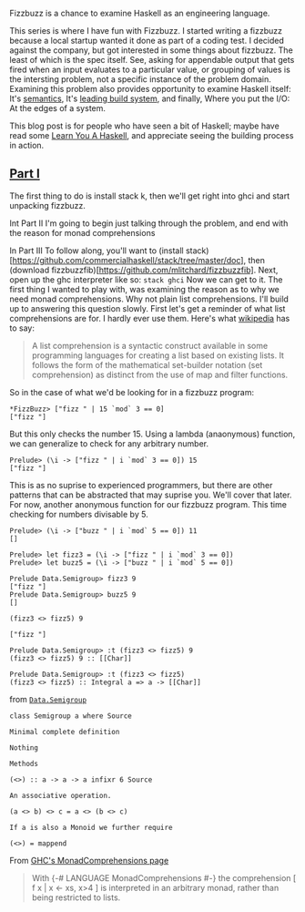 Fizzbuzz is a chance to examine Haskell as an engineering language.

This series is where I have fun with Fizzbuzz. I started writing a fizzbuzz
because a local startup wanted it done as part of a coding test. I decided
against the company, but got interested in some things about fizzbuzz. The
least of which is the spec itself. See, asking for appendable output that gets
fired when an input evaluates to a particular value, or grouping of values
is the intersting problem, not a specific instance of the problem domain.
Examining this problem also provides opportunity to examine Haskell itself:
It's [semantics](https://en.wikibooks.org/wiki/Haskell/Denotational_semantics),
It's [leading build system](https://github.com/commercialhaskell/stack/blob/master/doc/README.md), and finally,
Where you put the I/O: At the edges of a system.

This blog post is for people who have seen a bit of Haskell; maybe have read
some [Learn You A Haskell](http://learnyouahaskell.com/), and appreciate 
seeing the building process in action. 


## [Part I](/fiz_1)
 The first thing to do is install stack
k, then we'll get right into ghci and start unpacking
fizzbuzz.

Int Part II
I'm going to begin just talking through the problem, and end with the reason for monad comprehensions

In Part III 
To follow along, you'll want to (install stack)[https://github.com/commercialhaskell/stack/tree/master/doc], then (download fizzbuzzfib)[https://github.com/mlitchard/fizzbuzzfib].
Next, open up the ghc interpreter like so:
`stack ghci`
Now we can get to it. The first thing I wanted to play with, was examining the
reason as to why we need monad comprehensions. Why not plain list
comprehensions. I'll build up to answering this question slowly. First
let's get a reminder of what list comprehensions are for. I hardly ever
use them. Here's what [wikipedia](https://en.wikipedia.org/wiki/List_comprehension) has to say:

> A list comprehension is a syntactic construct available in some programming
> languages for creating a list based on existing lists. It follows the form of
> the mathematical set-builder notation (set comprehension) as distinct from the
> use of map and filter functions.

So in the case of what we'd be looking for in a fizzbuzz program:

```
*FizzBuzz> ["fizz " | 15 `mod` 3 == 0]
["fizz "]

```
But this only checks the number 15. Using a lambda (anaonymous) function,
we can generalize to check for any arbitrary number.
```
Prelude> (\i -> ["fizz " | i `mod` 3 == 0]) 15
["fizz "]
```
This is as no suprise to experienced programmers, but there
are other patterns that can be abstracted that may suprise you.
We'll cover that later. For now, another anonymous function 
for our fizzbuzz program. This time checking for numbers divisable by 5.

```
Prelude> (\i -> ["buzz " | i `mod` 5 == 0]) 11
[]
```

```
Prelude> let fizz3 = (\i -> ["fizz " | i `mod` 3 == 0])
Prelude> let buzz5 = (\i -> ["buzz " | i `mod` 5 == 0])
```

```
Prelude Data.Semigroup> fizz3 9
["fizz "]
Prelude Data.Semigroup> buzz5 9
[]
```

```
(fizz3 <> fizz5) 9

["fizz "]
```

```
Prelude Data.Semigroup> :t (fizz3 <> fizz5) 9
(fizz3 <> fizz5) 9 :: [[Char]]
```
```
Prelude Data.Semigroup> :t (fizz3 <> fizz5)
(fizz3 <> fizz5) :: Integral a => a -> [[Char]]
```


from [`Data.Semigroup`](https://hackage.haskell.org/package/semigroups-0.18.0.1/docs/Data-Semigroup.html)
```
class Semigroup a where Source

Minimal complete definition

Nothing

Methods

(<>) :: a -> a -> a infixr 6 Source

An associative operation.

(a <> b) <> c = a <> (b <> c)

If a is also a Monoid we further require

(<>) = mappend
```

From [GHC's MonadComprehensions page](https://ghc.haskell.org/trac/ghc/wiki/MonadComprehensions)
> With {-# LANGUAGE MonadComprehensions #-} the comprehension
 [ f x | x <- xs, x>4 ]
> is interpreted in an arbitrary monad, rather than being restricted to lists.
